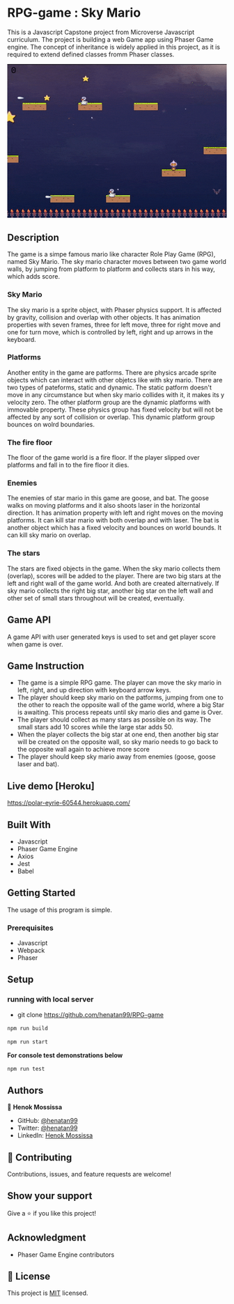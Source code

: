 # RPG-game : Sky Mario

This is a Javascript Capstone project from Microverse Javascript curriculum. The project is building a web Game app using Phaser Game engine. The concept of inheritance is widely applied in this project, as it is required to extend defined classes fromm Phaser classes. 

![screenshot](docs/sky-mario-gif-min.gif)

## Description 
The game is a simpe famous mario like character Role Play Game (RPG), named Sky Mario. The sky mario character moves between two game world walls, by jumping from platform to platform and collects stars in his way, which adds score. 

### Sky Mario 
The sky mario is a sprite object, with Phaser physics support. It is affected by gravity, collision and overlap with other objects. It has animation properties with seven frames, three for left move, three for right move and one for turn move, which is controlled by left, right and up arrows in the keyboard.

### Platforms
Another entity in the game are patforms. There are physics arcade sprite objects which can interact with other objetcs like with sky mario. There are two types of pateforms, static and dynamic. The static patform doesn't move in any circumstance but when sky mario collides with it, it makes its y velocity zero. 
The other platform group are the dynamic platforms with immovable property. These physics group has fixed velocity but will not be affected by any sort of collision or overlap. This dynamic platform group bounces on wolrd boundaries. 

### The fire floor
The floor of the game world is a fire floor. If the player slipped over platforms and fall in to the fire floor it dies. 

### Enemies 
The enemies of star mario in this game are goose, and bat. 
The goose walks on moving platforms and it also shoots laser in the horizontal direction. It has animation property with left and right moves on the moving platforms. It can kill star mario with both overlap and with laser.
The bat is another object which has a fixed velocity and bounces on world bounds. It can kill sky mario on overlap.

### The stars
The stars are fixed objects in the game. When the sky mario collects them (overlap), scores will be added to the player. There are two big stars at the left and right wall of the game world. And both are created alternatively. If sky mario collects the right big star, another big star on the left wall and other set of small stars throughout will be created, eventually. 

## Game API
A game API with user generated keys is used to set and get player score when game is over. 


## Game Instruction 
- The game is a simple RPG game. The player can move the sky mario in left, right, and up direction with keyboard arrow keys. 
- The player should keep sky mario on the patforms, jumping from one to the other to reach the opposite wall of the game world, where a big Star is awaiting. This process repeats until sky mario dies and game is Over.
- The player should collect as many stars as possible on its way. The small stars add 10 scores while the large star adds 50.
- When the player collects the big star at one end, then another big star will be created on the opposite wall, so sky mario needs to go back to the opposite wall again to achieve more score 
- The player should keep sky mario away from enemies (goose, goose laser and bat).


## Live demo [Heroku]
https://polar-eyrie-60544.herokuapp.com/ 

## Built With

- Javascript
- Phaser Game Engine
- Axios  
- Jest 
- Babel

## Getting Started
The usage of this program is simple. 

### Prerequisites

- Javascript 
- Webpack 
- Phaser  

## Setup

### running with local server 
- git clone https://github.com/henatan99/RPG-game 
```bash
npm run build
```
```bash
npm run start
```

**For console test demonstrations below**
```bash
npm run test 
```
## Authors

👤 **Henok Mossissa**

- GitHub: [@henatan99](https://github.com/henatan99)
- Twitter: [@henatan99](https://twitter.com/henatan99)
- LinkedIn: [Henok Mossissa](https://www.linkedin.com/in/henok-mekonnen-2a251613/)

## :handshake: Contributing

Contributions, issues, and feature requests are welcome!

## Show your support

Give a :star:️ if you like this project!

## Acknowledgment 

- Phaser Game Engine contributors 

## :memo: License

This project is [MIT](./LICENSE) licensed.

